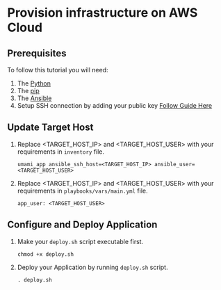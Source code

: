 # Provision infrastructure on AWS Cloud

## Prerequisites

To follow this tutorial you will need:

1. The [Python](https://www.python.org/downloads/)
2. The [pip](https://pip.pypa.io/en/stable/installation/)
3. The [Ansible](https://docs.ansible.com/ansible/latest/installation_guide/intro_installation.html)
4. Setup SSH connection by adding your public key [Follow Guide Here](https://linuxhandbook.com/add-ssh-public-key-to-server/)

## Update Target Host

1. Replace <TARGET_HOST_IP> and <TARGET_HOST_USER> with your requirements in `inventory` file.

    ```!/bin/bash
    umami_app ansible_ssh_host=<TARGET_HOST_IP> ansible_user=<TARGET_HOST_USER>
    ```

2. Replace <TARGET_HOST_IP> and <TARGET_HOST_USER> with your requirements in `playbooks/vars/main.yml` file.

    ```!/bin/bash
    app_user: <TARGET_HOST_USER>
    ```

## Configure and Deploy Application

1. Make your `deploy.sh` script executable first.

    ```!/bin/bash
    chmod +x deploy.sh
    ```

2. Deploy your Application by running `deploy.sh` script.

    ```!/bin/bash
    . deploy.sh
    ```
